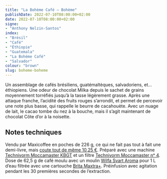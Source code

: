 ```yaml
---
title: "La Bohème Café — Bohème"
publishDate: 2022-07-10T08:00:00+02:00
date: 2022-07-10T08:00:00+02:00
signe:
- "Anthony Nelzin-Santos"
index:
- "Brésil"
- "Café"
- "Éthiopie"
- "Guatemala"
- "La Bohème Café"
- "Salvador"
colour: "brown"
slug: boheme-boheme
---
```


Un assemblage de cafés brésiliens, guatémaltèques, salvadoriens, et… éthiopiens. Une odeur de chocolat Milka depuis le sachet de grains moyennement torréfiés jusqu’à la tasse légèrement grasse. Après une attaque franche, l’acidité des fruits rouges s’arrondit, et permet de percevoir une note plus basse, qui rappelle le beurre de cacahouète. Avec un nuage de lait, le cacao tombe du nez à la bouche, mais il s’agit maintenant de chocolat Côte d’or à la noisette.

## Notes techniques

Vendu par Maxicoffee en poches de 226 g, ce qui ne fait pas tout à fait une demi-livre, mais [coute tout de même 10,25 €](https://www.maxicoffee.com/cafe-grains-espresso-boheme-boheme-cafe-226g-p-103466.html). Préparé avec une machine [Technivorm Moccamaster KBGT](https://amzn.to/3oKQ0KJ) et un filtre [Technivorm Moccamaster nᵒ 4](https://amzn.to/3mamexu). Dose de 62,5 g de café moulu avec un moulin [Wilfa Svart Aroma](https://amzn.to/38zVkdx) pour 1 L d’eau filtrée avec une cartouche [Brita Maxtra+](https://amzn.to/2WariXS). Préinfusion avec agitation pendant les 30 premières secondes de l’extraction.
